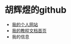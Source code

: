 # 胡辉煜的github

- [我的个人网站](https://huhuiyu.top)
- [我的教程文档首页](https://document.huhuiyu.top)
- 我的信息

<section style="display: flex;flex-wrap: wrap;justify-content: center;">
  <img style="display :block;max-width: min(50vw,400px);margin: 1rem;" src="https://media.huhuiyu.top/qrcode/huhuiyu_wechat.jpg" alt="">
  <img style="display :block;max-width: min(50vw,400px);margin: 1rem;" src="https://media.huhuiyu.top/qrcode/huhuiyu_qq.jpg" alt="">
  <img style="display :block;max-width: min(50vw,400px);margin: 1rem;" src="https://media.huhuiyu.top/qrcode/huhuiyu.top.png" alt="">
</section>
